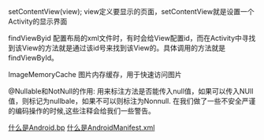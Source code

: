 setContentView(view);
view定义要显示的页面，setContentView就是设置一个Activity的显示界面

findViewByid
配置布局的xml文件时，有时会给View配置id，而在Activity中寻找到该View的方法就是通过该id号来找到该View的。具体调用的方法就是findViewById。

ImageMemoryCache 图片内存缓存，用于快速访问图片

@Nullable和NotNull的作用:
用来标注方法是否能传入null值，如果可以传入NUll值，则标记为nullbale，如果不可以则标注为Nonnull. 在我们做了一些不安全严谨的编码操作的时候,这些注释会给我们一些警告。

[什么是Android.bp](http://gityuan.com/2018/06/02/android-bp/)
[什么是AndroidManifest.xml](https://www.jianshu.com/p/3b5b89d4e154)
